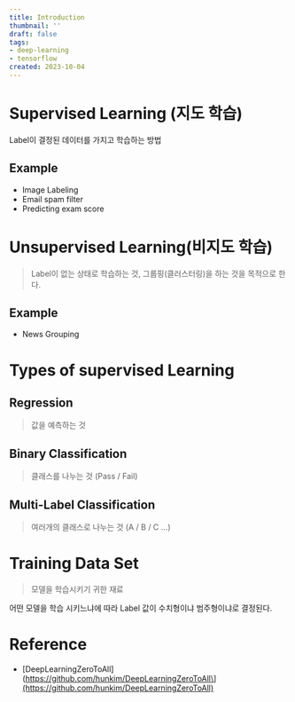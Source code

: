 ```yaml
---
title: Introduction
thumbnail: ''
draft: false
tags:
- deep-learning
- tensorflow
created: 2023-10-04
---
```


# **Supervised Learning (지도 학습)**

Label이 결정된 데이터를 가지고 학습하는 방법

## **Example**

* Image Labeling
* Email spam filter
* Predicting exam score

# **Unsupervised Learning(비지도 학습)**

 > 
 > Label이 없는 상태로 학습하는 것, 그룹핑(클러스터링)을 하는 것을 목적으로 한다.

## **Example**

* News Grouping

# **Types of supervised Learning**

## **Regression**

 > 
 > 값을 예측하는 것

## **Binary Classification**

 > 
 > 클래스를 나누는 것 (Pass / Fail)

## **Multi-Label Classification**

 > 
 > 여러개의 클래스로 나누는 것 (A / B / C ...)

# **Training Data Set**

 > 
 > 모델을 학습시키기 귀한 재료

어떤 모델을 학습 시키느냐에 따라 Label 값이 수치형이냐 범주형이냐로 결정된다.

# Reference

* \[DeepLearningZeroToAll\](https://github.com/hunkim/DeepLearningZeroToAll\](https://github.com/hunkim/DeepLearningZeroToAll)
